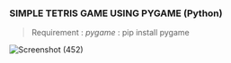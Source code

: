 ### SIMPLE TETRIS GAME USING PYGAME (Python)

> Requirement : *pygame* : pip install pygame

![Screenshot (452)](https://user-images.githubusercontent.com/48150537/205525808-7f4a57d9-65c1-4c2a-816c-e4c87b36a0a5.png)
